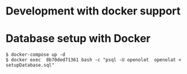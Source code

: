 
# Development with docker support

# Database setup with Docker

```
$ docker-compose up -d
$ docker exec  8b70ded71361 bash -c "psql -U openolat  openolat < setupDatabase.sql"
```
